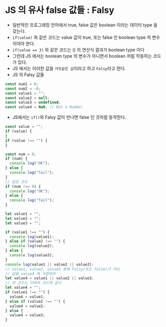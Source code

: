 # JS 의 유사 false 값들 : Falsy

- 일반적인 프로그래밍 언어에서 true, false 값은 boolean 이라는 데이터 type 을 갖는다.
- `if(value)` 와 같은 코드는 value 값이 true, 또는 false 인 boolean type 의 변수이어야 한다.
- `if(value == 3)` 와 같은 코드는 () 의 연산식 결과가 boolean type 이다
- 그런데 JS 에서는 boolean type 의 변수가 아니면서 boolean 처럼 작동하는 코드가 있다.
- JS 에서는 이러한 값을 `거짓같은 값`이라고 하고 `Falsy`라고 한다.
- JS 의 Falsy 값들

```js
const num1 = 0;
const num2 = -0;
const value1 = "";
const value2 = null;
const value3 = undefined;
const value4 = NaN; // Not a Number
```

- JS에서는 `if()`와 Falsy 값이 만나면 false 인 것처럼 동작한다.

```js
const value = "";
if (value) {
}
if (value !== "") {
}

const num = 0;
if (num) {
  console.log("OK");
} else {
  console.log("fail");
}
// 같은 코드
if (num !== 0) {
  console.log("OK");
} else {
  console.log("fail");
}
```

```js
let value1 = "";
let value2 = "";
let value3 = "";

if (value1 !== "") {
  console.log(value1);
} else if (value2 !== "") {
  console.log(value2);
} else {
  console.log(value3);
}
console.log(value1 || value2 || value3);
// value1, value2, value3 중에 Falsy(또는 false)가 아닌
// 값을 value4 에 저장하라
let value4 = value1 || value2 || value3;
// 위 코드는 아래의 코드와 같다
let value4 = "";
if (value1 !== "") {
  value4 = value1;
} else if (value2 !== "") {
  value4 = value2;
} else {
  value4 = value3;
}
```
